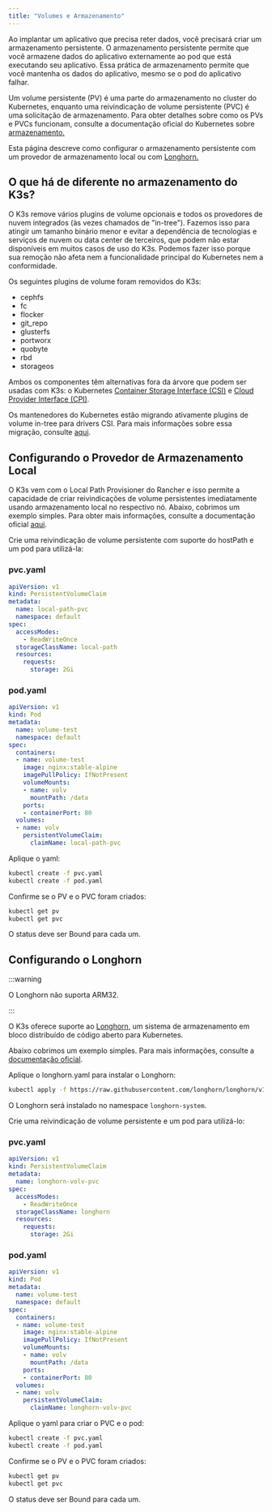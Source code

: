 ```yaml
---
title: "Volumes e Armazenamento"
---
```


Ao implantar um aplicativo que precisa reter dados, você precisará criar um armazenamento persistente. O armazenamento persistente permite que você armazene dados do aplicativo externamente ao pod que está executando seu aplicativo. Essa prática de armazenamento permite que você mantenha os dados do aplicativo, mesmo se o pod do aplicativo falhar.

Um volume persistente (PV) é uma parte do armazenamento no cluster do Kubernetes, enquanto uma reivindicação de volume persistente (PVC) é uma solicitação de armazenamento. Para obter detalhes sobre como os PVs e PVCs funcionam, consulte a documentação oficial do Kubernetes sobre [armazenamento.](https://kubernetes.io/docs/concepts/storage/volumes/)

Esta página descreve como configurar o armazenamento persistente com um provedor de armazenamento local ou com [Longhorn.](#setting-up-longhorn)

## O que há de diferente no armazenamento do K3s?

O K3s remove vários plugins de volume opcionais e todos os provedores de nuvem integrados (às vezes chamados de "in-tree"). Fazemos isso para atingir um tamanho binário menor e evitar a dependência de tecnologias e serviços de nuvem ou data center de terceiros, que podem não estar disponíveis em muitos casos de uso do K3s. Podemos fazer isso porque sua remoção não afeta nem a funcionalidade principal do Kubernetes nem a conformidade.

Os seguintes plugins de volume foram removidos do K3s:

* cephfs
* fc
* flocker
* git_repo
* glusterfs
* portworx
* quobyte
* rbd
* storageos

Ambos os componentes têm alternativas fora da árvore que podem ser usadas com K3s: o Kubernetes [Container Storage Interface (CSI)](https://github.com/container-storage-interface/spec/blob/master/spec.md) e [Cloud Provider Interface (CPI)](https://kubernetes.io/docs/tasks/administer-cluster/running-cloud-controller/).

Os mantenedores do Kubernetes estão migrando ativamente plugins de volume in-tree para drivers CSI. Para mais informações sobre essa migração, consulte [aqui](https://kubernetes.io/blog/2021/12/10/storage-in-tree-to-csi-migration-status-update/).

## Configurando o Provedor de Armazenamento Local
O K3s vem com o Local Path Provisioner do Rancher e isso permite a capacidade de criar reivindicações de volume persistentes imediatamente usando armazenamento local no respectivo nó. Abaixo, cobrimos um exemplo simples. Para obter mais informações, consulte a documentação oficial [aqui](https://github.com/rancher/local-path-provisioner/blob/master/README.md#usage).

Crie uma reivindicação de volume persistente com suporte do hostPath e um pod para utilizá-la:

### pvc.yaml

```yaml
apiVersion: v1
kind: PersistentVolumeClaim
metadata:
  name: local-path-pvc
  namespace: default
spec:
  accessModes:
    - ReadWriteOnce
  storageClassName: local-path
  resources:
    requests:
      storage: 2Gi
```

### pod.yaml

```yaml
apiVersion: v1
kind: Pod
metadata:
  name: volume-test
  namespace: default
spec:
  containers:
  - name: volume-test
    image: nginx:stable-alpine
    imagePullPolicy: IfNotPresent
    volumeMounts:
    - name: volv
      mountPath: /data
    ports:
    - containerPort: 80
  volumes:
  - name: volv
    persistentVolumeClaim:
      claimName: local-path-pvc
```

Aplique o yaml:

```bash
kubectl create -f pvc.yaml
kubectl create -f pod.yaml
```

Confirme se o PV e o PVC foram criados:

```bash
kubectl get pv
kubectl get pvc
```

O status deve ser Bound para cada um.

## Configurando o Longhorn

:::warning

O Longhorn não suporta ARM32.

:::


O K3s oferece suporte ao [Longhorn](https://github.com/longhorn/longhorn), um sistema de armazenamento em bloco distribuído de código aberto para Kubernetes.

Abaixo cobrimos um exemplo simples. Para mais informações, consulte a [documentação oficial](https://longhorn.io/docs/latest/).

Aplique o longhorn.yaml para instalar o Longhorn:

```bash
kubectl apply -f https://raw.githubusercontent.com/longhorn/longhorn/v1.6.0/deploy/longhorn.yaml
```

O Longhorn será instalado no namespace `longhorn-system`.

Crie uma reivindicação de volume persistente e um pod para utilizá-lo:

### pvc.yaml

```yaml
apiVersion: v1
kind: PersistentVolumeClaim
metadata:
  name: longhorn-volv-pvc
spec:
  accessModes:
    - ReadWriteOnce
  storageClassName: longhorn
  resources:
    requests:
      storage: 2Gi
```

### pod.yaml

```yaml
apiVersion: v1
kind: Pod
metadata:
  name: volume-test
  namespace: default
spec:
  containers:
  - name: volume-test
    image: nginx:stable-alpine
    imagePullPolicy: IfNotPresent
    volumeMounts:
    - name: volv
      mountPath: /data
    ports:
    - containerPort: 80
  volumes:
  - name: volv
    persistentVolumeClaim:
      claimName: longhorn-volv-pvc
```

Aplique o yaml para criar o PVC e o pod:

```bash
kubectl create -f pvc.yaml
kubectl create -f pod.yaml
```

Confirme se o PV e o PVC foram criados:

```bash
kubectl get pv
kubectl get pvc
```

O status deve ser Bound para cada um.
